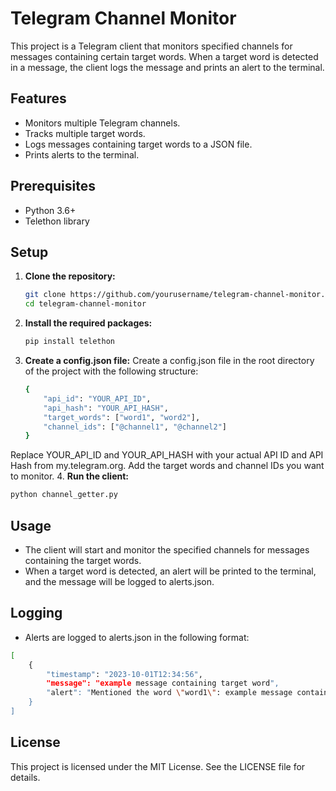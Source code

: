 # Telegram Channel Monitor

This project is a Telegram client that monitors specified channels for messages containing certain target words. When a target word is detected in a message, the client logs the message and prints an alert to the terminal.

## Features

- Monitors multiple Telegram channels.
- Tracks multiple target words.
- Logs messages containing target words to a JSON file.
- Prints alerts to the terminal.

## Prerequisites

- Python 3.6+
- Telethon library

## Setup

1. **Clone the repository:**

   ```sh
   git clone https://github.com/yourusername/telegram-channel-monitor.git
   cd telegram-channel-monitor
   ```
2. **Install the required packages:**
   ```sh
   pip install telethon
   ```
3. **Create a config.json file:**
   Create a config.json file in the root directory of the project with the following structure:
   ```sh
   {
       "api_id": "YOUR_API_ID",
       "api_hash": "YOUR_API_HASH",
       "target_words": ["word1", "word2"],
       "channel_ids": ["@channel1", "@channel2"]
   }
   ```
  Replace YOUR_API_ID and YOUR_API_HASH with your actual API ID and API Hash from my.telegram.org. Add the target words and channel IDs you want to monitor.
4. **Run the client:**
   ```sh
   python channel_getter.py
   ```
## Usage
   - The client will start and monitor the specified channels for messages containing the target words.
   - When a target word is detected, an alert will be printed to the terminal, and the message will be logged to alerts.json.
## Logging
   - Alerts are logged to alerts.json in the following format:
   ```sh
   [
       {
           "timestamp": "2023-10-01T12:34:56",
           "message": "example message containing target word",
           "alert": "Mentioned the word \"word1\": example message containing target word"
       }
   ]
   ```
## License
This project is licensed under the MIT License. See the LICENSE file for details.
